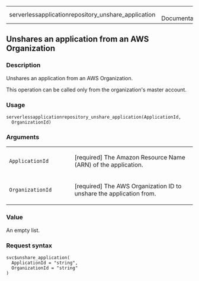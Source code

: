 <table style="width: 100%;">
<tbody>
<tr class="odd">
<td>serverlessapplicationrepository_unshare_application</td>
<td style="text-align: right;">R Documentation</td>
</tr>
</tbody>
</table>

## Unshares an application from an AWS Organization

### Description

Unshares an application from an AWS Organization.

This operation can be called only from the organization's master
account.

### Usage

    serverlessapplicationrepository_unshare_application(ApplicationId,
      OrganizationId)

### Arguments

<table>
<colgroup>
<col style="width: 35%" />
<col style="width: 65%" />
</colgroup>
<tbody>
<tr class="odd">
<td><code
id="serverlessapplicationrepository_unshare_application_:_ApplicationId">ApplicationId</code></td>
<td><p>[required] The Amazon Resource Name (ARN) of the
application.</p></td>
</tr>
<tr class="even">
<td><code
id="serverlessapplicationrepository_unshare_application_:_OrganizationId">OrganizationId</code></td>
<td><p>[required] The AWS Organization ID to unshare the application
from.</p></td>
</tr>
</tbody>
</table>

### Value

An empty list.

### Request syntax

    svc$unshare_application(
      ApplicationId = "string",
      OrganizationId = "string"
    )
